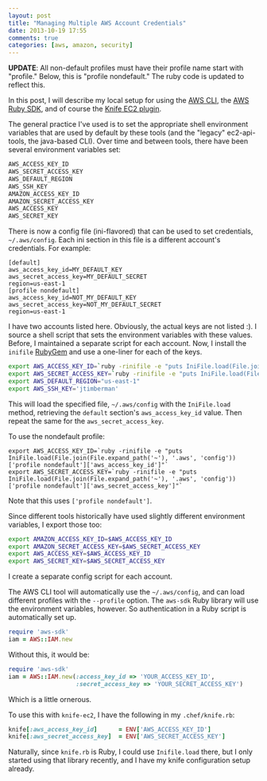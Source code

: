 ```yaml
---
layout: post
title: "Managing Multiple AWS Account Credentials"
date: 2013-10-19 17:55
comments: true
categories: [aws, amazon, security]
---
```


**UPDATE**: All non-default profiles must have their profile name
  start with "profile." Below, this is "profile nondefault." The ruby
  code is updated to reflect this.

In this post, I will describe my local setup for using the
[AWS CLI](http://aws.amazon.com/cli/), the
[AWS Ruby SDK](http://aws.amazon.com/sdkforruby/), and of course the
[Knife EC2 plugin](http://rubygems.org/gems/knife-ec2).

The general practice I've used is to set the appropriate shell
environment variables that are used by default by these tools (and the
"legacy" ec2-api-tools, the java-based CLI). Over time and between
tools, there have been several environment variables set:

```sh
AWS_ACCESS_KEY_ID
AWS_SECRET_ACCESS_KEY
AWS_DEFAULT_REGION
AWS_SSH_KEY
AMAZON_ACCESS_KEY_ID
AMAZON_SECRET_ACCESS_KEY
AWS_ACCESS_KEY
AWS_SECRET_KEY
```

There is now a config file (ini-flavored) that can be used to set
credentials, `~/.aws/config`. Each ini section in this file is a
different account's credentials. For example:

```
[default]
aws_access_key_id=MY_DEFAULT_KEY
aws_secret_access_key=MY_DEFAULT_SECRET
region=us-east-1
[profile nondefault]
aws_access_key_id=NOT_MY_DEFAULT_KEY
aws_secret_access_key=NOT_MY_DEFAULT_SECRET
region=us-east-1
```

I have two accounts listed here. Obviously, the actual keys are not
listed :). I source a shell script that sets the environment variables
with these values. Before, I maintained a separate script for each
account. Now, I install the `inifile`
[RubyGem](http://rubygems.org/gems/inifile) and use a one-liner for
each of the keys.

```sh
export AWS_ACCESS_KEY_ID=`ruby -rinifile -e "puts IniFile.load(File.join(File.expand_path('~'), '.aws', 'config'))['default']['aws_access_key_id']"`
export AWS_SECRET_ACCESS_KEY=`ruby -rinifile -e "puts IniFile.load(File.join(File.expand_path('~'), '.aws', 'config'))['default']['aws_secret_access_key']"`
export AWS_DEFAULT_REGION="us-east-1"
export AWS_SSH_KEY='jtimberman'
```

This will load the specified file, `~/.aws/config` with the
`IniFile.load` method, retrieving the `default` section's
`aws_access_key_id` value. Then repeat the same for the
`aws_secret_access_key`.

To use the nondefault profile:

```
export AWS_ACCESS_KEY_ID=`ruby -rinifile -e "puts IniFile.load(File.join(File.expand_path('~'), '.aws', 'config'))['profile nondefault']['aws_access_key_id']"`
export AWS_SECRET_ACCESS_KEY=`ruby -rinifile -e "puts IniFile.load(File.join(File.expand_path('~'), '.aws', 'config'))['profile nondefault']['aws_secret_access_key']"`
```

Note that this uses `['profile nondefault']`.

Since different tools historically have used slightly different
environment variables, I export those too:

```sh
export AMAZON_ACCESS_KEY_ID=$AWS_ACCESS_KEY_ID
export AMAZON_SECRET_ACCESS_KEY=$AWS_SECRET_ACCESS_KEY
export AWS_ACCESS_KEY=$AWS_ACCESS_KEY_ID
export AWS_SECRET_KEY=$AWS_SECRET_ACCESS_KEY
```

I create a separate config script for each account.

The AWS CLI tool will automatically use the `~/.aws/config`, and can
load different profiles with the `--profile` option. The `aws-sdk`
Ruby library will use the environment variables, however. So
authentication in a Ruby script is automatically set up.

```ruby
require 'aws-sdk'
iam = AWS::IAM.new
```

Without this, it would be:

```ruby
require 'aws-sdk'
iam = AWS::IAM.new(:access_key_id => 'YOUR_ACCESS_KEY_ID',
                   :secret_access_key => 'YOUR_SECRET_ACCESS_KEY')
```

Which is a little ornerous.

To use this with `knife-ec2`, I have the following in my
`.chef/knife.rb`:

```ruby
knife[:aws_access_key_id]      = ENV['AWS_ACCESS_KEY_ID']
knife[:aws_secret_access_key]  = ENV['AWS_SECRET_ACCESS_KEY']
```

Naturally, since `knife.rb` is Ruby, I could use `Inifile.load` there,
but I only started using that library recently, and I have my knife
configuration setup already.
